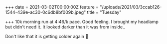 +++
date = 2021-03-02T00:00:00Z
feature = "/uploads/2021/03/3ccab126-1544-439e-ac30-0c6db8bf009b.jpeg"
title = "Tuesday"

+++
10k morning run at 4:46/k pace. Good feeling. I brought my headlamp but didn't need it. It looked darker than it was from inside..

Don't like that it is getting colder again 😬